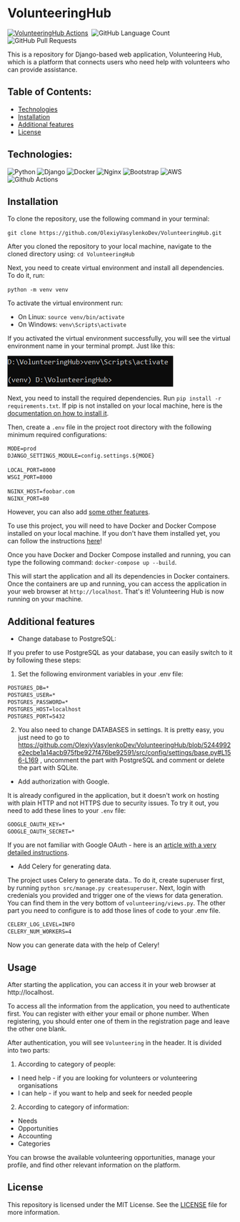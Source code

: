 # VolunteeringHub

[![VolunteeringHub Actions](https://github.com/AlexeyVasilenkoDev/VolunteeringHub/actions/workflows/actions.yml/badge.svg)](https://github.com/AlexeyVasilenkoDev/VolunteeringHub/actions/workflows/actions.yml)
<img alt="" src="https://img.shields.io/github/repo-size/OlexiyVasylenkoDev/VolunteeringHub" />
<img alt="GitHub Language Count" src="https://img.shields.io/github/languages/count/OlexiyVasylenkoDev/VolunteeringHub" />
<img alt="GitHub Pull Requests" src="https://img.shields.io/github/issues-pr-closed/OlexiyVasylenkoDev/VolunteeringHub" />

This is a repository for Django-based web application, Volunteering Hub, which is a platform that connects users who
need help with volunteers who can provide assistance.

## Table of Contents:

* [Technologies](#technologies)
* [Installation](#installation)
* [Additional features](#additional-features)
* [License](#License)

## Technologies:

![Python](https://img.shields.io/badge/Python-FFD43B?style=for-the-badge&logo=python&logoColor=white)
![Django](https://img.shields.io/badge/Django-092E20?style=for-the-badge&logo=django&logoColor=white)
![Docker](https://img.shields.io/badge/Docker-2CA5E0?style=for-the-badge&logo=docker&logoColor=white)
![Nginx](https://img.shields.io/badge/Nginx-009639?style=for-the-badge&logo=nginx&logoColor=white)
![Bootstrap](https://img.shields.io/badge/bootstrap-%23563D7C.svg?style=for-the-badge&logo=bootstrap&logoColor=white)
![AWS](https://img.shields.io/badge/AWS-%23FF9900.svg?style=for-the-badge&logo=amazon-aws&logoColor=white)
![Github Actions](https://img.shields.io/badge/github%20actions-%232671E5.svg?style=for-the-badge&logo=githubactions&logoColor=white)

## Installation

To clone the repository, use the following command in your terminal:

`git clone https://github.com/OlexiyVasylenkoDev/VolunteeringHub.git`

After you cloned the repository to your local machine, navigate to the cloned directory using:
`cd VolunteeringHub`

Next, you need to create virtual environment and install all dependencies. To do it, run:

`python -m venv venv`

To activate the virtual environment run:

* On Linux: `source venv/bin/activate`
* On Windows: `venv\Scripts\activate`

If you activated the virtual environment successfully, you will see the virtual environment name in your terminal
prompt.
Just like this:

![venv-activated](src/static/assets/img/venv-activated.PNG)

Next, you need to install the required dependencies. Run `pip install -r requirements.txt`.
If pip is not installed on your local machine, here is
the [documentation on how to install it](https://pip.pypa.io/en/stable/installation/).

Then, create a `.env` file in the project root directory with the following minimum required configurations:

```
MODE=prod
DJANGO_SETTINGS_MODULE=config.settings.${MODE}

LOCAL_PORT=8000
WSGI_PORT=8000

NGINX_HOST=foobar.com
NGINX_PORT=80
```

However, you can also add [some other features](#additional-features).

To use this project, you will need to have Docker and Docker Compose installed on your local machine. If you don't have
them installed yet, you can follow the instructions [here](https://docs.docker.com/compose/install/)!

Once you have Docker and Docker Compose installed and running, you can type the following command:
`docker-compose up --build`.

This will start the application and all its dependencies in Docker containers.
Once the containers are up and running, you can access the application in your web browser at `http://localhost`. That's
it! Volunteering Hub is now running on your machine.

## Additional features

* Change database to PostgreSQL:

If you prefer to use PostgreSQL as your database, you can easily switch to it by following these steps:

1. Set the following environment variables in your .env file:

```
POSTGRES_DB=*
POSTGRES_USER=*
POSTGRES_PASSWORD=*
POSTGRES_HOST=localhost
POSTGRES_PORT=5432
```

2. You also need to change DATABASES in settings. It is pretty easy, you just need to go
   to https://github.com/OlexiyVasylenkoDev/VolunteeringHub/blob/5244992e2ecbe1a14acb975fbe927f476be92591/src/config/settings/base.py#L156-L169
   , uncomment the part with PostgreSQL and comment or delete the part with SQLite.

* Add authorization with Google.

It is already configured in the application, but it doesn't work on hosting with plain HTTP and not HTTPS due
to security issues. To try it out, you need to add these lines to your `.env` file:

```
GOOGLE_OAUTH_KEY=*
GOOGLE_OAUTH_SECRET=*
```

If you are not familiar with Google OAuth - here is
an [article with a very detailed instructions](https://www.section.io/engineering-education/django-google-oauth/).

* Add Celery for generating data.

The project uses Celery to generate data..
To do it, create superuser first, by running `python src/manage.py createsuperuser`. Next, login
with credenials you provided and trigger one of the views for data generation. You can find them in the very bottom
of `volunteering/views.py`.
The other part you need to configure is to add those lines of code to your .env file.

```
CELERY_LOG_LEVEL=INFO
CELERY_NUM_WORKERS=4
```

Now you can generate data with the help of Celery!

## Usage

After starting the application, you can access it in your web browser at http://localhost.

To access all the information from the application, you need to authenticate first. You can register with either your
email or phone number. When registering, you should enter one of them in the registration page and leave the other one
blank.

After authentication, you will see `Volunteering` in the header. It is divided into two parts:

1. According to category of people:

* I need help - if you are looking for volunteers or volunteering organisations
* I can help - if you want to help and seek for needed people

2. According to category of information:

* Needs
* Opportunities
* Accounting
* Categories

You can browse the available volunteering opportunities, manage your profile, and find other relevant information on the
platform.

## License

This repository is licensed under the MIT License. See
the [LICENSE](https://github.com/OlexiyVasylenkoDev/VolunteeringHub/blob/5244992e2ecbe1a14acb975fbe927f476be92591/LICENSE)
file for more information.
